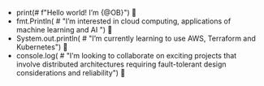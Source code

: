 -  print(# f"Hello world! I’m {@OB}") 👋
-  fmt.Println( # "I’m interested in cloud computing, applications of machine learning and AI ") 👀
-  System.out.println( # "I’m currently learning to use AWS, Terraform and Kubernetes") 🌱
-  console.log( # "I’m looking to collaborate on exciting projects that involve distributed architectures requiring fault-tolerant design considerations and reliability") 🌱


<!---
177boris/177boris is a ✨ special ✨ repository because its `README.md` (this file) appears on your GitHub profile.
You can click the Preview link to take a look at your changes.
--->
